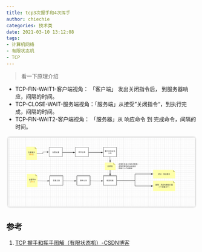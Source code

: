 ```yaml
---
title: tcp3次握手和4次挥手
author: chiechie
categories: 技术类
date: 2021-03-10 13:12:08
tags: 
- 计算机网络
- 有限状态机
- TCP
---
```


> 看一下原理介绍
- TCP-FIN-WAIT1-客户端视角： 「客户端」 发出关闭指令后， 到服务器响应，间隔的时间。
- TCP-CLOSE-WAIT-服务端视角：「服务端」从接受”关闭指令“，到执行完成，间隔的时间。
- TCP-FIN-WAIT2-客户端视角： 「服务器」从 响应命令 到 完成命令，间隔的时间。


![图1-握手原理](img.png)


## 参考
1. [TCP 握手和挥手图解（有限状态机）-CSDN博客](https://blog.csdn.net/xy010902100449/article/details/48274635)
